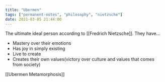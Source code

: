 ```yaml
---
title: "Ubermen"
tags: ["permanent-notes", "philosophy", "nietzsche"]
date: 2021-03-05 21:44:00
---
```


The ultimate ideal person according to [[Fredrich Nietzsche]]. They have...

- Mastery over their emotions
- Has joy in simply existing
- Live to create
- Creates their own values(victory over culture and values that comes from society)

[[Ubermen Metamorphosis]]
